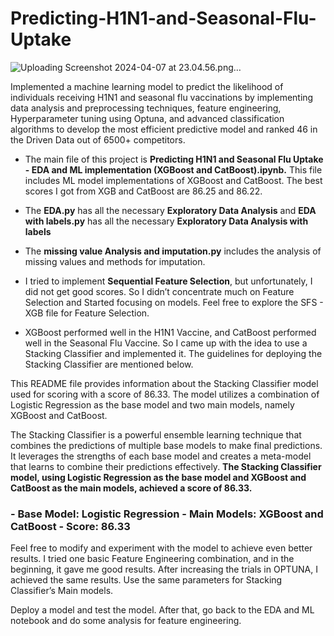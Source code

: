 # Predicting-H1N1-and-Seasonal-Flu-Uptake

![Uploading Screenshot 2024-04-07 at 23.04.56.png…]()

Implemented a machine learning model to predict the likelihood of individuals receiving H1N1 and seasonal flu vaccinations by implementing data analysis and preprocessing techniques, feature engineering, Hyperparameter tuning using Optuna, and advanced classification algorithms to develop the most efficient predictive model and ranked 46 in the Driven Data out of 6500+ competitors. 

- The main file of this project is **Predicting H1N1 and Seasonal Flu Uptake - EDA and ML implementation (XGBoost and CatBoost).ipynb.** This file includes ML model implementations of XGBoost and CatBoost. The best scores I got from XGB and CatBoost are 86.25 and 86.22.
  
- The **EDA.py** has all the necessary **Exploratory Data Analysis** and **EDA with labels.py**  has all the necessary **Exploratory Data Analysis with labels**
  
- The **missing value Analysis and imputation.py** includes the analysis of missing values and methods for imputation.
  
- I tried to implement **Sequential Feature Selection**, but unfortunately, I did not get good scores. So I didn’t concentrate much on Feature Selection and Started focusing on models. Feel free to explore the SFS - XGB file for Feature Selection.
  
- XGBoost performed well in the H1N1 Vaccine, and CatBoost performed well in the Seasonal Flu Vaccine. So I came up with the idea to use a Stacking Classifier and implemented it. The guidelines for deploying the Stacking Classifier are mentioned below.

This README file provides information about the Stacking Classifier model used for scoring with a score of 86.33. The model utilizes a combination of Logistic Regression as the base model and two main models, namely XGBoost and CatBoost.

The Stacking Classifier is a powerful ensemble learning technique that combines the predictions of multiple base models to make final predictions. It leverages the strengths of each base model and creates a meta-model that learns to combine their predictions effectively. **The Stacking Classifier model, using Logistic Regression as the base model and XGBoost and CatBoost as the main models, achieved a score of 86.33.**

<h3>
- Base Model: Logistic Regression
- Main Models: XGBoost and CatBoost
- Score: 86.33 
</h3>


Feel free to modify and experiment with the model to achieve even better results. I tried one basic Feature Engineering combination, and in the beginning, it gave me good results. After increasing the trials in OPTUNA, I achieved the same results. Use the same parameters for Stacking Classifier’s Main models.

Deploy a model and test the model. After that, go back to the EDA and ML notebook and do some analysis for feature engineering.


